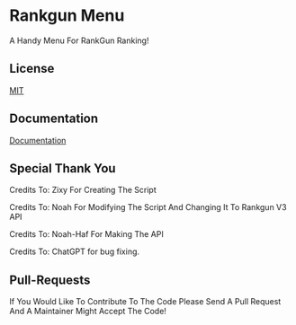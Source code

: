 
# Rankgun Menu
A Handy Menu For RankGun Ranking!


## License

[MIT](https://choosealicense.com/licenses/mit/)


## Documentation

[Documentation](https://rankingservice.ak-no.workers.dev)


## Special Thank You
Credits To: Zixy For Creating The Script

Credits To:  Noah For Modifying The Script And Changing It To Rankgun V3 API

Credits To: Noah-Haf For Making The API

Credits To: ChatGPT for bug fixing.

## Pull-Requests
If You Would Like To Contribute To The Code Please Send A Pull Request And A Maintainer Might Accept The Code! 
